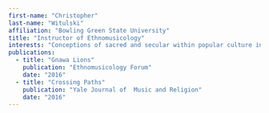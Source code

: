 ```yaml
---
first-name: "Christopher"
last-name: "Witulski"
affiliation: "Bowling Green State University"
title: "Instructor of Ethnomusicology"
interests: "Conceptions of sacred and secular within popular culture in Morocco and across North Africa, analytical methodologies"
publications:
  - title: "Gnawa Lions"
    publication: "Ethnomusicology Forum"
    date: "2016"
  - title: "Crossing Paths"
    publication: "Yale Journal of  Music and Religion"
    date: "2016"
---
```

